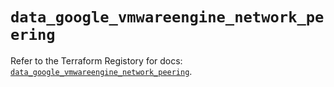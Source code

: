 # `data_google_vmwareengine_network_peering`

Refer to the Terraform Registory for docs: [`data_google_vmwareengine_network_peering`](https://registry.terraform.io/providers/hashicorp/google-beta/5.21.0/docs/data-sources/google_vmwareengine_network_peering).

